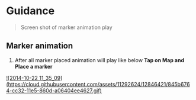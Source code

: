 # Guidance

> Screen shot of marker animation play

## Marker animation 
 
 1. After all marker placed animation will play like below **Tap on Map and Place a marker**

<a href="http://gfycat.com/WeeGrizzledFruitbat">
![2014-10-22 11_35_09](https://cloud.githubusercontent.com/assets/11292624/12846421/845b6764-cc32-11e5-860d-a06404ee4627.gif)
</a>
